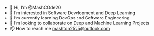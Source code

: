- 👋 Hi, I’m @MashCOde20
- 👀 I’m interested in Software Development and Deep Learning
- 🌱 I’m currently learning DevOps and Software Engineering
- 💞️ I’m looking to collaborate on Deep and Machine Learning Projects
- 📫 How to reach me mashton2525@outlook.com

<!---
MashCOde20/MashCOde20 is a ✨ special ✨ repository because its `README.md` (this file) appears on your GitHub profile.
You can click the Preview link to take a look at your changes.
--->
